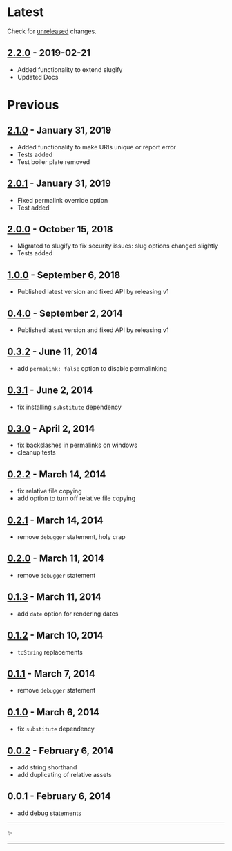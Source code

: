 # Latest

Check for [unreleased][] changes.

## [2.2.0][] - 2019-02-21

- Added functionality to extend slugify
- Updated Docs

# Previous

## [2.1.0][] - January 31, 2019

- Added functionality to make URIs unique or report error
- Tests added
- Test boiler plate removed

## [2.0.1][] - January 31, 2019

- Fixed permalink override option
- Test added

## [2.0.0][] - October 15, 2018

- Migrated to slugify to fix security issues: slug options changed slightly
- Tests added

## [1.0.0][] - September 6, 2018

- Published latest version and fixed API by releasing v1

## [0.4.0][] - September 2, 2014

- Published latest version and fixed API by releasing v1

## [0.3.2][] - June 11, 2014

- add `permalink: false` option to disable permalinking

## [0.3.1][] - June 2, 2014

- fix installing `substitute` dependency

## [0.3.0][] - April 2, 2014

- fix backslashes in permalinks on windows
- cleanup tests

## [0.2.2][] - March 14, 2014

- fix relative file copying
- add option to turn off relative file copying

## [0.2.1][] - March 14, 2014

- remove `debugger` statement, holy crap

## [0.2.0][] - March 11, 2014

- remove `debugger` statement

## [0.1.3][] - March 11, 2014

- add `date` option for rendering dates

## [0.1.2][] - March 10, 2014

- `toString` replacements

## [0.1.1][] - March 7, 2014

- remove `debugger` statement

## [0.1.0][] - March 6, 2014

- fix `substitute` dependency

## [0.0.2][] - February 6, 2014

- add string shorthand
- add duplicating of relative assets

## 0.0.1 - February 6, 2014

- add debug statements

---

:sparkles:

---

[unreleased]: https://github.com/segmentio/metalsmith-permalinks/compare/v2.2.0...HEAD
[2.2.0]: https://github.com/segmentio/metalsmith-permalinks/compare/v2.1.0...v2.2.0
[2.1.0]: https://github.com/segmentio/metalsmith-permalinks/compare/v2.0.1...v2.1.0
[2.0.1]: https://github.com/segmentio/metalsmith-permalinks/compare/v2.0.0...v2.0.1
[2.0.0]: https://github.com/segmentio/metalsmith-permalinks/compare/v1.0.0...v2.0.0
[1.0.0]: https://github.com/segmentio/metalsmith-permalinks/compare/v0.4.0...v1.0.0
[0.4.0]: https://github.com/segmentio/metalsmith-permalinks/compare/v0.3.2...v0.4.0
[0.3.2]: https://github.com/segmentio/metalsmith-permalinks/compare/v0.3.1...v0.3.2
[0.3.1]: https://github.com/segmentio/metalsmith-permalinks/compare/v0.3.0...v0.3.1
[0.3.0]: https://github.com/segmentio/metalsmith-permalinks/compare/v0.2.2...v0.3.0
[0.2.2]: https://github.com/segmentio/metalsmith-permalinks/compare/v0.2.1...v0.2.2
[0.2.1]: https://github.com/segmentio/metalsmith-permalinks/compare/v0.2.0...v0.2.1
[0.2.0]: https://github.com/segmentio/metalsmith-permalinks/compare/v0.1.3...v0.2.0
[0.1.3]: https://github.com/segmentio/metalsmith-permalinks/compare/v0.1.2...v0.1.3
[0.1.2]: https://github.com/segmentio/metalsmith-permalinks/compare/v0.1.1...v0.1.2
[0.1.1]: https://github.com/segmentio/metalsmith-permalinks/compare/v0.1.0...v0.1.1
[0.1.0]: https://github.com/segmentio/metalsmith-permalinks/compare/v0.0.2...v0.1.0
[0.0.2]: https://github.com/segmentio/metalsmith-permalinks/compare/v0.0.1...v0.0.2
